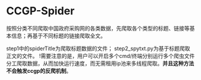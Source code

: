 # CCGP-Spider
按照分类不同爬取中国政府采购网的各类数据，先爬取各个类型的标题、链接等基本信息；再基于不同标题的链接爬取全文。

step1中的spiderTitle为爬取标题数据的文件；
step2_spytxt.py为基于标题爬取正文的文件。
!需要注意的是，用户可以开启多个cmd/终端分别运行多个爬虫文件分工爬取数据，从而加快运行速度，而无需租用ip池来多线程爬取。**并且这种方法不会触发ccgp的反爬机制**。
